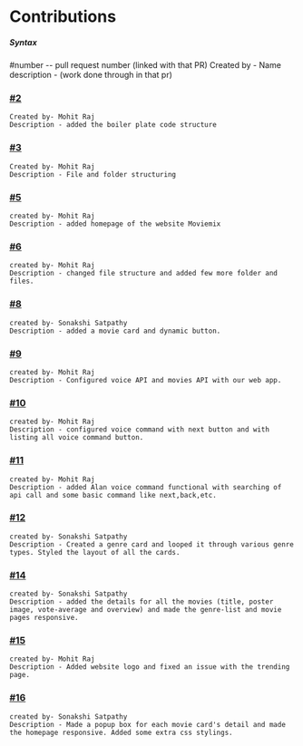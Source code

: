 # Contributions

##### Syntax

#number -- pull request number (linked with that PR)
Created by - Name
description - (work done through in that pr)

### [#2](https://github.com/Sonakshi1901/moviemix/pull/2)

    Created by- Mohit Raj
    Description - added the boiler plate code structure

### [#3](https://github.com/Sonakshi1901/moviemix/pull/3)

    Created by- Mohit Raj
    Description - File and folder structuring

### [#5](https://github.com/Sonakshi1901/moviemix/pull/5)

    created by- Mohit Raj
    Description - added homepage of the website Moviemix

### [#6](https://github.com/Sonakshi1901/moviemix/pull/6)

    created by- Mohit Raj
    Description - changed file structure and added few more folder and files.

### [#8](https://github.com/Sonakshi1901/moviemix/pull/8)

    created by- Sonakshi Satpathy
    Description - added a movie card and dynamic button.

### [#9](https://github.com/Sonakshi1901/moviemix/pull/9)

    created by- Mohit Raj
    Description - Configured voice API and movies API with our web app.

### [#10](https://github.com/Sonakshi1901/moviemix/pull/10)

    created by- Mohit Raj
    Description - configured voice command with next button and with listing all voice command button.

### [#11](https://github.com/Sonakshi1901/moviemix/pull/11)

    created by- Mohit Raj
    Description - added Alan voice command functional with searching of api call and some basic command like next,back,etc.

### [#12](https://github.com/Sonakshi1901/moviemix/pull/12)

    created by- Sonakshi Satpathy
    Description - Created a genre card and looped it through various genre types. Styled the layout of all the cards.

### [#14](https://github.com/Sonakshi1901/moviemix/pull/14)

    created by- Sonakshi Satpathy
    Description - added the details for all the movies (title, poster image, vote-average and overview) and made the genre-list and movie pages responsive.


### [#15](https://github.com/Sonakshi1901/moviemix/pull/15)

    created by- Mohit Raj
    Description - Added website logo and fixed an issue with the trending page.

### [#16](https://github.com/Sonakshi1901/moviemix/pull/16)

    created by- Sonakshi Satpathy
    Description - Made a popup box for each movie card's detail and made the homepage responsive. Added some extra css stylings.
